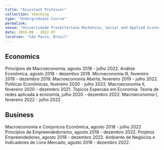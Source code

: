 ```yaml
---
title: "Assistant Professor"
collection: teaching
type: "Undergraduate Course"
permalink:
venue: "Universidade Presbiteriana Mackenzie, Social and Applied Sciences Center"
date: 2018-08 - 2022-07
location: "São Paulo, Brazil"
---
```


Economics
------
Princípios de Macroeconomia, agosto 2018 - julho 2022.
Análise Econômica, agosto 2018 - dezembro 2018.
Microeconomia III, fevereiro 2019 - dezembro 2019.
Macroeconomia Aberta, fevereiro 2019 - julho 2022.
Políticas Econômicas, fevereiro 2020 - julho 2022.
Macroeconomia II, fevereiro 2020 - dezembro 2021.
Tópicos Especiais em Economia: Teoria de redes aplicada à economia, julho 2020 - dezembro 2022.
Macroeconomia I, fevereiro 2022 - julho 2022.

Business
------
Macroeconomia e Conjuntura Econômica, agosto 2018 - julho 2022
Princípios de Empreendedorismo, agosto 2018 - dezembro 2022.
Projetos Empreendedores, agosto 2018 - dezembro 2022. 
Ambiente de Negócios e Indicadores de Livre Mercado, agosto 2018 - dezembro 2022. 
    

